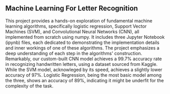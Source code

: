 ## Machine Learning For Letter Recognition


This project provides a hands-on exploration of fundamental machine learning algorithms, specifically logistic regression, Support Vector Machines (SVM), and Convolutional Neural Networks (CNN), all implemented from scratch using numpy. It includes three Jupyter Notebook (ipynb) files, each dedicated to demonstrating the implementation details and inner workings of one of these algorithms. The project emphasizes a deep understanding of each step in the algorithms' construction. Remarkably, our custom-built CNN model achieves a 99.7% accuracy rate in recognizing handwritten letters, using a dataset sourced from Kaggle. While the SVM model, acknowleged by its speed, achieves a slightly lower accuracy of 97%. Logistic Regression, being the most basic model among the three, shows an accuracy of 89%, indicating it might be underfit for the complexity of the task.
